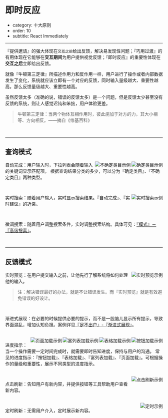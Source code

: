 # 即时反应

- category: 十大原则
- order: 10
- subtitle: React Immediately

---

『提供邀请』的强大体现在`交互之前`给出反馈，解决易发现性问题；『巧用过渡』的有用体现在它能够在**交互期间**为用户提供视觉反馈；『即时反应』的重要性体现在**交互之后**立即给出反馈。

就像『牛顿第三定律』所描述作用力和反作用一样，用户进行了操作或者内部数据发生了变化，系统就应该立即有一个对应的反馈，同时输入量级越大、重要性越高，那么反馈量级越大、重要性越高。

虽然反馈太多（准确的说，错误的反馈太多）是一个问题，但是反馈太少甚至没有反馈的系统，则让人感觉迟钝和笨拙，用户体验更差。

> 牛顿第三定律：当两个物体互相作用时，彼此施加于对方的力，其大小相等、方向相反。——摘自《维基百科》

<br>

---

## 查询模式


<img class="preview-img" align="right" alt="确定类目示例" description="用户所查询的关键词，只会在『话题』、『问题』、『文章』这 3 种类目中出现。" src="https://os.alipayobjects.com/rmsportal/fgQfkNakHrUiAun.png">

<img class="preview-img" align="right" alt="不确定类目示例" description="用户所查询的关键词，其所属的类目数量不确定，可能 4 个，可能 5 个，可能更多。" src="https://os.alipayobjects.com/rmsportal/hUfCsXwnOsVlskl.png">

自动完成：用户输入时，下拉列表会随着输入的关键词显示匹配项。
根据查询结果分类的多少，可以分为『确定类目』、『不确定类目』两种类型。

<br>

<img class="preview-img" align="right" alt="实时搜索示例" description="用户输入一个搜索值，系统随即显示查询结果。
" src="https://os.alipayobjects.com/rmsportal/OyJCVmOigyXKWCf.png">

实时搜索：随着用户输入，实时显示搜索结果。『自动完成』、『实时建议』的近亲。

<br>

微调搜索：随着用户调整搜索条件，实时调整搜索结构。具体可见：[『模式』－『高级搜索』](../pattern/advanced-search)。

<br>

---
## 反馈模式

<img class="preview-img" align="right" alt="实时预览示例" description="根据用户的输入，提供关于密码强度和有效性的实时反馈。
" src="https://os.alipayobjects.com/rmsportal/jecYhRgfbHleGDJ.png">

实时预览：在用户提交输入之前，让他先行了解系统将如何处理他的输入。

>注：解决错误最好的办法，就是不让错误发生。而『实时预览』就是有效避免错误的好设计。

<br>

渐进式展现：在必要的时候提供必要的提示，而不是一股脑儿显示所有提示，导致界面混乱，增加认知负担。案例详见[『足不出户』-『渐进式展现』](../spec/stay#流程处理)。

<br>

<img class="preview-img" align="right" alt="按钮加载示例" src="https://os.alipayobjects.com/rmsportal/FBAZGqfeUnDlUtw.png">

<img class="preview-img" align="right" alt="表格加载示例" src="https://os.alipayobjects.com/rmsportal/FPXsINbTgsuSStI.png">

<img class="preview-img" align="right" alt="富列表加载示例" src="https://os.alipayobjects.com/rmsportal/WJqeUHzthTXaHnW.png">

<img class="preview-img" align="right" alt="页面加载示例" src="https://os.alipayobjects.com/rmsportal/qPWjexSmFfCiLVJ.png">


进度指示：当一个操作需要一定时间完成时，就需要即时告知进度，保持与用户的沟通。
常见的进度指示：『按钮加载』、『表格加载』、『富列表加载』、『页面加载』。可根据操作的量级和重要性，展示不同类型的进度指示。

<br>

<img class="preview-img" align="right" alt="点击刷新示例" src="https://os.alipayobjects.com/rmsportal/DdmWqoqIFSCSAvq.png">

点击刷新：告知用户有新内容，并提供按钮等工具帮助用户查看新内容。

<br>

<img class="preview-img" align="right" alt="定时示例"  description="新增的列表项『高亮』，持续几秒后恢复正常。" src="https://os.alipayobjects.com/rmsportal/guiuShsfpJzxZQx.png">

定时刷新：无需用户介入，定时展示新内容。
